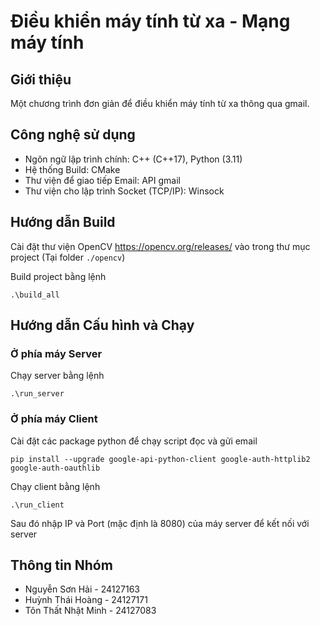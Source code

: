 # Điều khiển máy tính từ xa - Mạng máy tính

## Giới thiệu

Một chương trình đơn giản để điều khiển máy tính từ xa thông qua gmail. 

## Công nghệ sử dụng

*   Ngôn ngữ lập trình chính: C++ (C++17), Python (3.11)
*   Hệ thống Build: CMake
*   Thư viện để giao tiếp Email: API gmail
*   Thư viện cho lập trình Socket (TCP/IP): Winsock

## Hướng dẫn Build 
Cài đặt thư viện OpenCV 
https://opencv.org/releases/
vào trong thư mục project (Tại folder `./opencv`)

Build project bằng lệnh
```
.\build_all
```

## Hướng dẫn Cấu hình và Chạy

### Ở phía máy Server
Chạy server bằng lệnh
```
.\run_server
```

### Ở phía máy Client
Cài đặt các package python để chạy script đọc và gửi email

```
pip install --upgrade google-api-python-client google-auth-httplib2 google-auth-oauthlib
```

Chạy client bằng lệnh
```
.\run_client
```

Sau đó nhập IP và Port (mặc định là 8080) của máy server để kết nối với server

## Thông tin Nhóm
*   Nguyễn Sơn Hải - 24127163
*   Huỳnh Thái Hoàng - 24127171
*   Tôn Thất Nhật Minh - 24127083